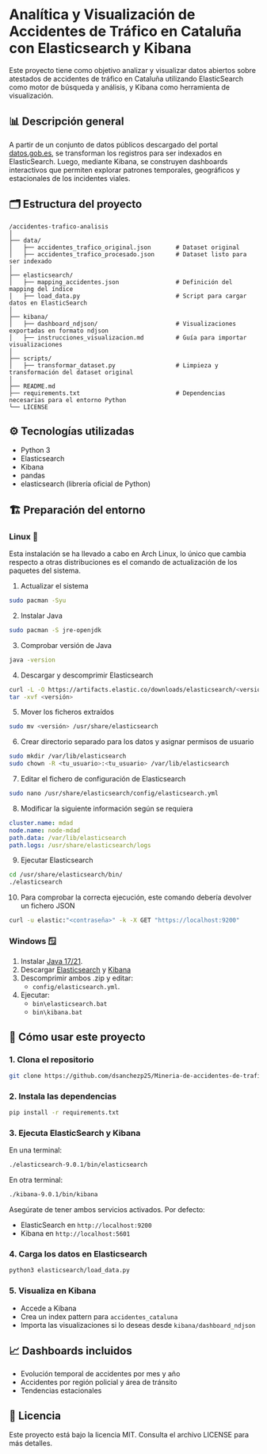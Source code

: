 
# Analítica y Visualización de Accidentes de Tráfico en Cataluña con Elasticsearch y Kibana

Este proyecto tiene como objetivo analizar y visualizar datos abiertos sobre atestados de accidentes de tráfico en Cataluña utilizando ElasticSearch como motor de búsqueda y análisis, y Kibana como herramienta de visualización.

## 📊 Descripción general

A partir de un conjunto de datos públicos descargado del portal [datos.gob.es](https://datos.gob.es/), se transforman los registros para ser indexados en ElasticSearch. Luego, mediante Kibana, se construyen dashboards interactivos que permiten explorar patrones temporales, geográficos y estacionales de los incidentes viales.

## 🗂️ Estructura del proyecto

```
/accidentes-trafico-analisis
│
├── data/                                       
│   ├── accidentes_trafico_original.json       # Dataset original 
│   ├── accidentes_trafico_procesado.json      # Dataset listo para ser indexado   
│
├── elasticsearch/
│   ├── mapping_accidentes.json                # Definición del mapping del índice
│   ├── load_data.py                           # Script para cargar datos en ElasticSearch
│
├── kibana/
│   ├── dashboard_ndjson/                      # Visualizaciones exportadas en formato ndjson
│   ├── instrucciones_visualizacion.md         # Guía para importar visualizaciones
│
├── scripts/
│   ├── transformar_dataset.py                 # Limpieza y transformación del dataset original
│
├── README.md
├── requirements.txt                           # Dependencias necesarias para el entorno Python
└── LICENSE
```

## ⚙️ Tecnologías utilizadas

- Python 3
- Elasticsearch
- Kibana
- pandas
- elasticsearch (librería oficial de Python)

## 🏗️ Preparación del entorno

### Linux 🐧
Esta instalación se ha llevado a cabo en Arch Linux, lo único que cambia respecto a otras distribuciones es el comando de actualización de los paquetes del sistema.
1. Actualizar el sistema

```bash
sudo pacman -Syu
```

2. Instalar Java
```bash
sudo pacman -S jre-openjdk
```

3. Comprobar versión de Java
```bash
java -version
```

4. Descargar y descomprimir Elasticsearch
```bash
curl -L -O https://artifacts.elastic.co/downloads/elasticsearch/<versión>
tar -xvf <versión>
```

5. Mover los ficheros extraídos
```bash
sudo mv <versión> /usr/share/elasticsearch
```

6. Crear directorio separado para los datos y asignar permisos de usuario
```bash
sudo mkdir /var/lib/elasticsearch
sudo chown -R <tu_usuario>:<tu_usuario> /var/lib/elasticsearch
```

7. Editar el fichero de configuración de Elasticsearch
```bash
sudo nano /usr/share/elasticsearch/config/elasticsearch.yml
```

8. Modificar la siguiente información según se requiera
```yaml
cluster.name: mdad
node.name: node-mdad
path.data: /var/lib/elasticsearch
path.logs: /usr/share/elasticsearch/logs
```

9. Ejecutar Elasticsearch
```bash
cd /usr/share/elasticsearch/bin/
./elasticsearch
```

10. Para comprobar la correcta ejecución, este comando debería devolver un fichero JSON
```bash
curl -u elastic:"<contraseña>" -k -X GET "https://localhost:9200"
```


### Windows 🪟

1. Instalar [Java 17/21](https://www.java.com/es/download/).
2. Descargar [Elasticsearch](https://www.elastic.co/downloads/elasticsearch) y [Kibana](https://www.elastic.co/downloads/elasticsearch)
3. Descomprimir ambos .zip y editar:
    - ```config/elasticsearch.yml```.
4. Ejecutar:
    - ```bin\elasticsearch.bat```
    - ```bin\kibana.bat```

## 🚀 Cómo usar este proyecto

### 1. Clona el repositorio

```bash
git clone https://github.com/dsanchezp25/Mineria-de-accidentes-de-trafico.git
```

### 2. Instala las dependencias

```bash
pip install -r requirements.txt
```

### 3. Ejecuta ElasticSearch y Kibana

En una terminal:
```bash
./elasticsearch-9.0.1/bin/elasticsearch
```
En otra terminal:
```bash
./kibana-9.0.1/bin/kibana
```
Asegúrate de tener ambos servicios activados. Por defecto:

- ElasticSearch en `http://localhost:9200`
- Kibana en `http://localhost:5601`

### 4. Carga los datos en Elasticsearch

```bash
python3 elasticsearch/load_data.py
```

### 5. Visualiza en Kibana

- Accede a Kibana
- Crea un index pattern para `accidentes_cataluna`
- Importa las visualizaciones si lo deseas desde `kibana/dashboard_ndjson`

## 📈 Dashboards incluidos

- Evolución temporal de accidentes por mes y año
- Accidentes por región policial y área de tránsito
- Tendencias estacionales

## 📄 Licencia

Este proyecto está bajo la licencia MIT. Consulta el archivo LICENSE para más detalles.
